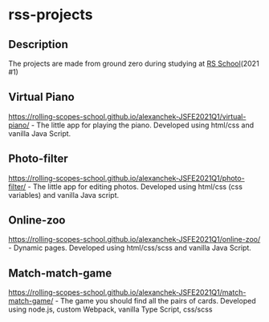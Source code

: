 # rss-projects

## Description

The projects are made from ground zero during studying at [RS School](https://rs.school/ "RS School")(2021 #1)

## Virtual Piano

https://rolling-scopes-school.github.io/alexanchek-JSFE2021Q1/virtual-piano/ - The little app for playing the piano. Developed using html/css and vanilla Java Script.

## Photo-filter

https://rolling-scopes-school.github.io/alexanchek-JSFE2021Q1/photo-filter/ - The little app for editing photos. Developed using html/css (css variables) and vanilla Java script. 

## Online-zoo

https://rolling-scopes-school.github.io/alexanchek-JSFE2021Q1/online-zoo/ - Dynamic pages. Developed using html/css/scss and vanilla Java Script.

## Match-match-game

https://rolling-scopes-school.github.io/alexanchek-JSFE2021Q1/match-match-game/ - The game you should find all the pairs of cards. Developed using node.js, custom Webpack, vanilla Type Script, css/scss
